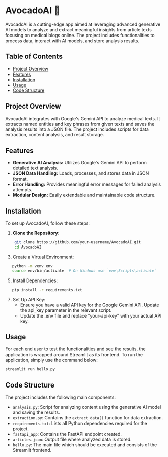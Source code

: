 # AvocadoAI 🥑

AvocadoAI is a cutting-edge app aimed at leveraging advanced generative AI models to analyze and extract meaningful insights from article texts focusing on medical blogs online. The project includes functionalities to process data, interact with AI models, and store analysis results.

## Table of Contents

- [Project Overview](#project-overview)
- [Features](#features)
- [Installation](#installation)
- [Usage](#usage)
- [Code Structure](#code-structure)


## Project Overview

AvocadoAI integrates with Google's Gemini API to analyze medical texts. It extracts named entities and key phrases from given texts and saves the analysis results into a JSON file. The project includes scripts for data extraction, content analysis, and result storage.

## Features

- **Generative AI Analysis:** Utilizes Google's Gemini API to perform detailed text analysis.
- **JSON Data Handling:** Loads, processes, and stores data in JSON format.
- **Error Handling:** Provides meaningful error messages for failed analysis attempts.
- **Modular Design:** Easily extendable and maintainable code structure.

## Installation

To set up AvocadoAI, follow these steps:

1. **Clone the Repository:**
```sh
    git clone https://github.com/your-username/AvocadoAI.git
    cd AvocadoAI
```
3.	Create a Virtual Environment:
```sh
   python -m venv env
   source env/bin/activate  # On Windows use `env\Scripts\activate`
```
5.	Install Dependencies:
```sh
   pip install -r requirements.txt
```
7.	Set Up API Key:
    - Ensure you have a valid API key for the Google Gemini API. Update the api_key parameter in the relevant script.
    - Update the .env file and replace "your-api-key" with your actual API key.


## Usage
For each end user to test the functionalities and see the results, the application is wrapped around Streamlit as its frontend. To run the application, simply use the command below:

```sh
streamlit run hello.py
```

## Code Structure

The project includes the following main components:

- `analysis.py`: Script for analyzing content using the generative AI model and saving the results.
- `extraction.py`: Contains the `extract_data()` function for data extraction.
- `requirements.txt`: Lists all Python dependencies required for the project.
- `fastapi_app`: Contains the FastAPI endpoint created.
- `articles.json`: Output file where analyzed data is stored.
- `hello.py`: The main file which should be executed and consists of the Streamlit frontend.
